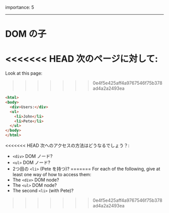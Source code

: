 importance: 5

---

# DOM の子

<<<<<<< HEAD
次のページに対して:
=======
Look at this page:
>>>>>>> 0e4f5e425aff4a9767546f75b378ad4a2a2493ea

```html
<html>
<body>
  <div>Users:</div>
  <ul>
    <li>John</li>
    <li>Pete</li>
  </ul>
</body>
</html>
```

<<<<<<< HEAD
次へのアクセスの方法はどうなるでしょう？:
- `<div>` DOM ノード?
- `<ul>` DOM ノード?
- 2つ目の `<li>` (Pete を持つ)?
=======
For each of the following, give at least one way of how to access them:
- The `<div>` DOM node?
- The `<ul>` DOM node?
- The second `<li>` (with Pete)?
>>>>>>> 0e4f5e425aff4a9767546f75b378ad4a2a2493ea
